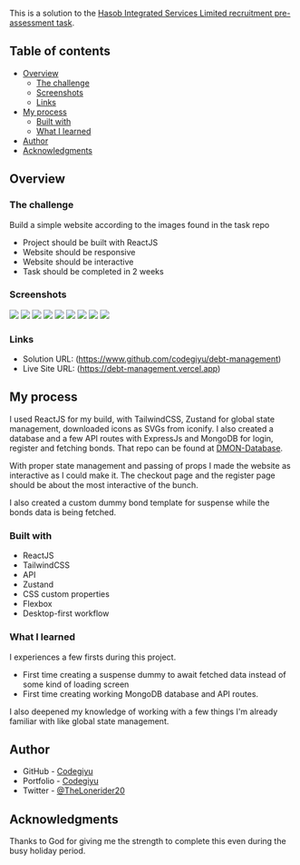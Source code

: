 This is a solution to the [Hasob Integrated Services Limited recruitment pre-assessment task](https://github.com/Hasob-Intergrated-Services-Limited/FrontendTask). 

## Table of contents

- [Overview](#overview)
  - [The challenge](#the-challenge)
  - [Screenshots](#screenshot)
  - [Links](#links)
- [My process](#my-process)
  - [Built with](#built-with)
  - [What I learned](#what-i-learned)
- [Author](#author)
- [Acknowledgments](#acknowledgments)


## Overview

### The challenge

Build a simple website according to the images found in the task repo

- Project should be built with ReactJS
- Website should be responsive
- Website should be interactive
- Task should be completed in 2 weeks

### Screenshots

![](src/assets/img/screenshots/1.png)
![](src/assets/img/screenshots/2.png)
![](src/assets/img/screenshots/3.png)
![](src/assets/img/screenshots/4.png)
![](src/assets/img/screenshots/5.png)
![](src/assets/img/screenshots/6.png)
![](src/assets/img/screenshots/7.png)
![](src/assets/img/screenshots/8.png)
![](src/assets/img/screenshots/9.png)

### Links

- Solution URL: (https://www.github.com/codegiyu/debt-management)
- Live Site URL: (https://debt-management.vercel.app)

## My process

I used ReactJS for my build, with TailwindCSS, Zustand for global state management, downloaded icons as SVGs from iconify. I also created a database and a few API routes with ExpressJs and MongoDB for login, register and fetching bonds. That repo can be found at [DMON-Database](https://www.github.com/codegiyu/debt-management-database). 

With proper state management and passing of props I made the website as interactive as I could make it. The checkout page and the register page should be about the most interactive of the bunch.

I also created a custom dummy bond template for suspense while the bonds data is being fetched.

### Built with

- ReactJS
- TailwindCSS
- API
- Zustand
- CSS custom properties
- Flexbox
- Desktop-first workflow


### What I learned

I experiences a few firsts during this project. 

- First time creating a suspense dummy to await fetched data instead of some kind of loading screen
- First time creating working MongoDB database and API routes.

I also deepened my knowledge of working with a few things I'm already familiar with like global state management.


## Author

- GitHub - [Codegiyu](https://www.github.com/codegiyu)
- Portfolio - [Codegiyu](https://portfolio-codegiyu.vercel.app)
- Twitter - [@TheLonerider20](https://www.twitter.com/TheLonerider20)


## Acknowledgments

Thanks to God for giving me the strength to complete this even during the busy holiday period.